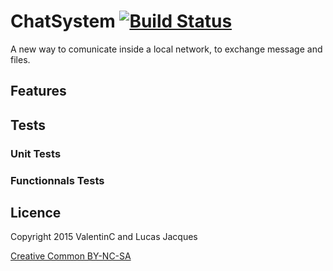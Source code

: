 # ChatSystem [![Build Status](https://magnum.travis-ci.com/vchatela/ChatSystem.svg?token=gnXC8nVxjemfqzVfz7Ft)](https://magnum.travis-ci.com/vchatela/ChatSystem)

A new way to comunicate inside a local network, to exchange message and files.

## Features

## Tests
### Unit Tests

### Functionnals Tests

## Licence

Copyright 2015 ValentinC and Lucas Jacques

[Creative Common BY-NC-SA](http://creativecommons.org/licenses/by-nc-sa/4.0/legalcode)

